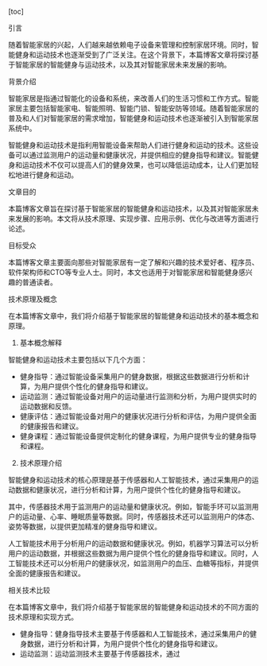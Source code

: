 
[toc]                    
                
                
引言

随着智能家居的兴起，人们越来越依赖电子设备来管理和控制家居环境。同时，智能健身和运动技术也逐渐受到了广泛关注。在这个背景下，本篇博客文章将探讨基于智能家居的智能健身与运动技术，以及其对智能家居未来发展的影响。

背景介绍

智能家居是指通过智能化的设备和系统，来改善人们的生活习惯和工作方式。智能家居主要包括智能家电、智能照明、智能门锁、智能安防等领域。随着智能家居的普及和人们对智能家居的需求增加，智能健身和运动技术也逐渐被引入到智能家居系统中。

智能健身和运动技术是指利用智能设备来帮助人们进行健身和运动的技术。这些设备可以通过监测用户的运动量和健康状况，并提供相应的健身指导和建议。智能健身和运动技术不仅可以提高人们的健身效果，也可以降低运动成本，让人们更加轻松地进行健身和运动。

文章目的

本篇博客文章旨在探讨基于智能家居的智能健身和运动技术，以及其对智能家居未来发展的影响。本文将从技术原理、实现步骤、应用示例、优化与改进等方面进行论述。

目标受众

本篇博客文章主要面向那些对智能家居有一定了解和兴趣的技术爱好者、程序员、软件架构师和CTO等专业人士。同时，本文也适用于对智能家居和智能健身感兴趣的普通读者。

技术原理及概念

在本篇博客文章中，我们将介绍基于智能家居的智能健身和运动技术的基本概念和原理。

1. 基本概念解释

智能健身和运动技术主要包括以下几个方面：

- 健身指导：通过智能设备采集用户的健身数据，根据这些数据进行分析和计算，为用户提供个性化的健身指导和建议。
- 运动监测：通过智能设备对用户的运动量进行监测和分析，为用户提供实时的运动数据和反馈。
- 健康评估：通过智能设备对用户的健康状况进行分析和评估，为用户提供全面的健康报告和建议。
- 健身课程：通过智能设备提供定制化的健身课程，为用户提供专业的健身指导和课程。

2. 技术原理介绍

智能健身和运动技术的核心原理是基于传感器和人工智能技术，通过采集用户的运动数据和健康状况，进行分析和计算，为用户提供个性化的健身指导和建议。

其中，传感器技术用于监测用户的运动量和健康状况。例如，智能手环可以监测用户的运动量、心率、睡眠质量等数据。同时，传感器技术还可以监测用户的体态、姿势等数据，以提供更加精准的健身指导和建议。

人工智能技术用于分析用户的运动数据和健康状况。例如，机器学习算法可以分析用户的运动数据，并根据这些数据为用户提供个性化的健身指导和建议。同时，人工智能技术还可以分析用户的健康状况，如监测用户的血压、血糖等指标，并提供全面的健康报告和建议。

相关技术比较

在本篇博客文章中，我们将介绍基于智能家居的智能健身和运动技术的不同方面的技术原理和实现方式。

- 健身指导：健身指导技术主要基于传感器和人工智能技术，通过采集用户的健身数据，进行分析和计算，为用户提供个性化的健身指导和建议。
- 运动监测：运动监测技术主要基于传感器技术，通过

